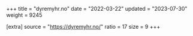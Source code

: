 +++
title = "dyremyhr.no"
date = "2022-03-22"
updated = "2023-07-30"
weight = 9245

[extra]
source = "https://dyremyhr.no/"
ratio = 17
size = 9
+++
